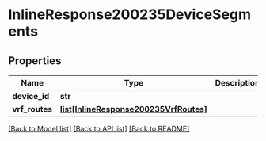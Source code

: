 # InlineResponse200235DeviceSegments

## Properties
Name | Type | Description | Notes
------------ | ------------- | ------------- | -------------
**device_id** | **str** |  | [optional] 
**vrf_routes** | [**list[InlineResponse200235VrfRoutes]**](InlineResponse200235VrfRoutes.md) |  | [optional] 

[[Back to Model list]](../README.md#documentation-for-models) [[Back to API list]](../README.md#documentation-for-api-endpoints) [[Back to README]](../README.md)

